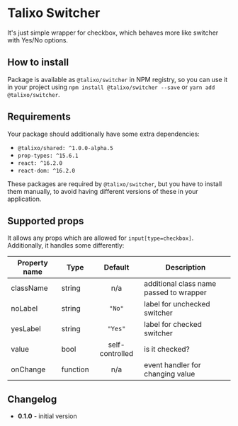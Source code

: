 # Talixo Switcher

It's just simple wrapper for checkbox, which behaves more like switcher with Yes/No options.

## How to install

Package is available as `@talixo/switcher` in NPM registry, so you can use it in your project
using `npm install @talixo/switcher --save` or `yarn add @talixo/switcher`.

## Requirements

Your package should additionally have some extra dependencies:

- `@talixo/shared: ^1.0.0-alpha.5`
- `prop-types: ^15.6.1`
- `react: ^16.2.0`
- `react-dom: ^16.2.0`

These packages are required by `@talixo/switcher`, but you have to install them manually,
to avoid having different versions of these in your application.

## Supported props

It allows any props which are allowed for `input[type=checkbox]`. Additionally, it handles some differently:

Property name | Type      | Default         | Description
--------------|-----------|:---------------:|--------------------------------
className     | string    | n/a             | additional class name passed to wrapper
noLabel       | string    | `"No"`          | label for unchecked switcher
yesLabel      | string    | `"Yes"`         | label for checked switcher
value         | bool      | self-controlled | is it checked?
onChange      | function  | n/a             | event handler for changing value

## Changelog

- **0.1.0** - initial version
